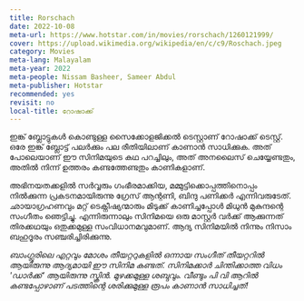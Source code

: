```yaml
---
title: Rorschach
date: 2022-10-08
meta-url: https://www.hotstar.com/in/movies/rorschach/1260121999/
cover: https://upload.wikimedia.org/wikipedia/en/c/c9/Roschach.jpeg
category: Movies
meta-lang: Malayalam
meta-year: 2022
meta-people: Nissam Basheer, Sameer Abdul
meta-publisher: Hotstar
recommended: yes
revisit: no
local-title: റോഷാക്ക്
---
```

ഇങ്ക് ബ്ലോട്ടുകൾ കൊണ്ടുള്ള സൈക്കോളജിക്കൽ ടെസ്റ്റാണ് റോഷാക്ക് ടെസ്റ്റ്. ഒരേ ഇങ്ക് ബ്ലോട്ട് പലർക്കും പല രീതിയിലാണ് കാണാൻ സാധിക്കുക. അത് പോലെയാണ് ഈ സിനിമയുടെ കഥ പറച്ചിലും, അത് അനലൈസ് ചെയ്യേണ്ടതും, അതിൽ നിന്ന് ഉത്തരം കണ്ടത്തേണ്ടതും കാണികളാണ്. 

അഭിനയതക്കളിൽ സർവ്വരും ഗംഭീരമാക്കിയ, മമ്മുട്ടിക്കൊപ്പത്തിനൊപ്പം നിൽക്കുന്ന പ്രകടനമായിരുന്നു ഗ്രേസ് ആന്റണി, ബിന്ദു പണിക്കർ എന്നിവരുടേത്. ഛായാഗ്രഹണവും മറ്റ് ടെക്നീഷ്യന്മാരും മിടുക്ക് കാണിച്ചപ്പോൾ മിധുൻ മുകുന്ദന്റെ സംഗീതം ഞെട്ടിച്ചു. എന്നിരുന്നാലും സിനിമയെ ഒരു മാസ്റ്റർ വർക്ക് ആക്കുന്നത് തിരക്കഥയും ഒതുക്കമുള്ള സംവിധാനമവുമാണ്. ആദ്യ സിനിമയിൽ നിന്നും നിസാം ബഹുദൂരം സഞ്ചരിച്ചിരിക്കുന്നു.

*ബാംഗ്ലൂരിലെ എറ്റവും മോശം തീയറ്ററുകളിൽ ഒന്നായ സംഗീത് തീയറ്ററിൽ ആയിരുന്നു ആദ്യമായി ഈ സിനിമ കണ്ടത്. സിനിമക്കാർ ചിന്തിക്കാത്ത വിധം 'ഡാർക്ക്' ആയിരുന്നു സ്ക്രിൻ. മുഴക്കമുള്ള ശബ്ദവും. വീണ്ടും പി വി ആറിൽ കണ്ടപ്പോഴാണ് പടത്തിന്റെ ശരിക്കുമുള്ള രൂപം കാണാൻ സാധിച്ചത്!* 
